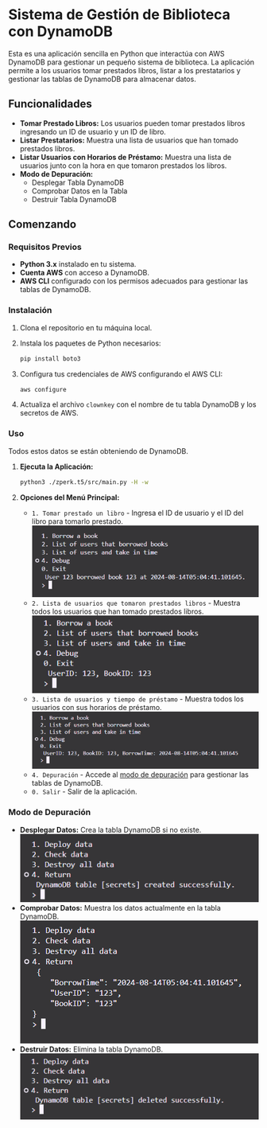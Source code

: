 # Sistema de Gestión de Biblioteca con DynamoDB

Esta es una aplicación sencilla en Python que interactúa con AWS DynamoDB para gestionar un pequeño sistema de biblioteca. La aplicación permite a los usuarios tomar prestados libros, listar a los prestatarios y gestionar las tablas de DynamoDB para almacenar datos.

## Funcionalidades

- **Tomar Prestado Libros:** Los usuarios pueden tomar prestados libros ingresando un ID de usuario y un ID de libro.
- **Listar Prestatarios:** Muestra una lista de usuarios que han tomado prestados libros.
- **Listar Usuarios con Horarios de Préstamo:** Muestra una lista de usuarios junto con la hora en que tomaron prestados los libros.
- **Modo de Depuración:**
  - Desplegar Tabla DynamoDB
  - Comprobar Datos en la Tabla
  - Destruir Tabla DynamoDB

## Comenzando

### Requisitos Previos

- **Python 3.x** instalado en tu sistema.
- **Cuenta AWS** con acceso a DynamoDB.
- **AWS CLI** configurado con los permisos adecuados para gestionar las tablas de DynamoDB.

### Instalación

1. Clona el repositorio en tu máquina local.
2. Instala los paquetes de Python necesarios:

   ```sh
   pip install boto3
   ```

3. Configura tus credenciales de AWS configurando el AWS CLI:

   ```sh
   aws configure
   ```

4. Actualiza el archivo `clownkey` con el nombre de tu tabla DynamoDB y los secretos de AWS.

### Uso

Todos estos datos se están obteniendo de DynamoDB.

1. **Ejecuta la Aplicación:**

   ```sh
   python3 ./zperk.t5/src/main.py -H -w
   ```

2. **Opciones del Menú Principal:**
   - `1. Tomar prestado un libro` - Ingresa el ID de usuario y el ID del libro para tomarlo prestado.
     ![prestamo](./img/borrow.png)
   - `2. Lista de usuarios que tomaron prestados libros` - Muestra todos los usuarios que han tomado prestados libros.
     ![libros_prestados](./img/borrowed_books.png)
   - `3. Lista de usuarios y tiempo de préstamo` - Muestra todos los usuarios con sus horarios de préstamo.
     ![tiempo_prestamo](./img/borrow_time.png)
   - `4. Depuración` - Accede al [modo de depuración](#modo-de-depuración) para gestionar las tablas de DynamoDB.
   - `0. Salir` - Salir de la aplicación.

### Modo de Depuración

- **Desplegar Datos:** Crea la tabla DynamoDB si no existe.
  ![desplegar](./img/deploy.png)
- **Comprobar Datos:** Muestra los datos actualmente en la tabla DynamoDB.
  ![comprobar](./img/check.png)
- **Destruir Datos:** Elimina la tabla DynamoDB.
  ![destruir](./img/destroy.png)
